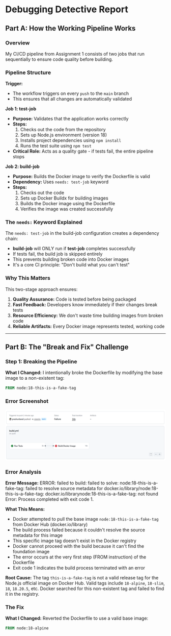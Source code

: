 # Debugging Detective Report

## Part A: How the Working Pipeline Works

### Overview

My CI/CD pipeline from Assignment 1 consists of two jobs that run sequentially to ensure code quality before building.

### Pipeline Structure

**Trigger:**

- The workflow triggers on every `push` to the `main` branch
- This ensures that all changes are automatically validated

**Job 1: test-job**

- **Purpose:** Validates that the application works correctly
- **Steps:**
  1. Checks out the code from the repository
  2. Sets up Node.js environment (version 18)
  3. Installs project dependencies using `npm install`
  4. Runs the test suite using `npm test`
- **Critical Role:** Acts as a quality gate - if tests fail, the entire pipeline stops

**Job 2: build-job**

- **Purpose:** Builds the Docker image to verify the Dockerfile is valid
- **Dependency:** Uses `needs: test-job` keyword
- **Steps:**
  1. Checks out the code
  2. Sets up Docker Buildx for building images
  3. Builds the Docker image using the Dockerfile
  4. Verifies the image was created successfully

### The `needs:` Keyword Explained

The `needs: test-job` in the build-job configuration creates a dependency chain:

- **build-job** will ONLY run if **test-job** completes successfully
- If tests fail, the build job is skipped entirely
- This prevents building broken code into Docker images
- It's a core CI principle: "Don't build what you can't test"

### Why This Matters

This two-stage approach ensures:

1. **Quality Assurance:** Code is tested before being packaged
2. **Fast Feedback:** Developers know immediately if their changes break tests
3. **Resource Efficiency:** We don't waste time building images from broken code
4. **Reliable Artifacts:** Every Docker image represents tested, working code

---

## Part B: The "Break and Fix" Challenge

### Step 1: Breaking the Pipeline

**What I Changed:**
I intentionally broke the Dockerfile by modifying the base image to a non-existent tag:

```dockerfile
FROM node:18-this-is-a-fake-tag
```

### Error Screenshot

![Failed Build Error](./error-screenshot.png)

### Error Analysis

**Error Message:**
ERROR: failed to build: failed to solve: node:18-this-is-a-fake-tag: failed to resolve source metadata for docker.io/library/node:18-this-is-a-fake-tag: docker.io/librarynode:18-this-is-a-fake-tag: not found
Error: Process completed with exit code 1.

**What This Means:**

- Docker attempted to pull the base image `node:18-this-is-a-fake-tag` from Docker Hub (docker.io/library)
- The build process failed because it couldn't resolve the source metadata for this image
- This specific image tag doesn't exist in the Docker registry
- Docker cannot proceed with the build because it can't find the foundation image
- The error occurs at the very first step (FROM instruction) of the Dockerfile
- Exit code 1 indicates the build process terminated with an error

**Root Cause:**
The tag `this-is-a-fake-tag` is not a valid release tag for the Node.js official image on Docker Hub. Valid tags include `18-alpine`, `18-slim`, `18`, `18.20.5`, etc. Docker searched for this non-existent tag and failed to find it in the registry.

### The Fix

**What I Changed:**
Reverted the Dockerfile to use a valid base image:

```dockerfile
FROM node:18-alpine
```
